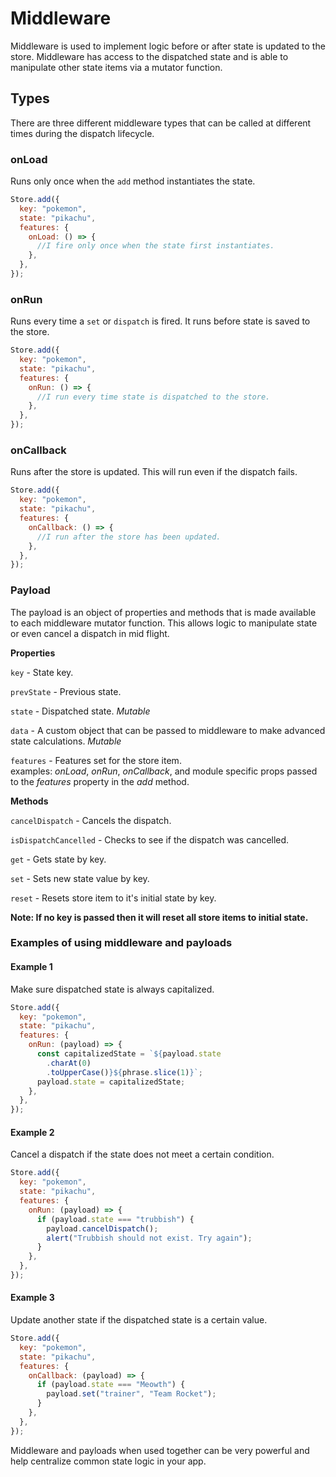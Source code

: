 # Middleware

Middleware is used to implement logic before or after state is updated to the store. Middleware has access to the dispatched state and is able to manipulate other state items via a mutator function.

## Types

There are three different middleware types that can be called at different times during the dispatch lifecycle.

### onLoad

Runs only once when the `add` method instantiates the state.

```javascript
Store.add({
  key: "pokemon",
  state: "pikachu",
  features: {
    onLoad: () => {
      //I fire only once when the state first instantiates.
    },
  },
});
```

### onRun

Runs every time a `set` or `dispatch` is fired. It runs before state is saved to the store.

```javascript
Store.add({
  key: "pokemon",
  state: "pikachu",
  features: {
    onRun: () => {
      //I run every time state is dispatched to the store.
    },
  },
});
```

### onCallback

Runs after the store is updated. This will run even if the dispatch fails.

```javascript
Store.add({
  key: "pokemon",
  state: "pikachu",
  features: {
    onCallback: () => {
      //I run after the store has been updated.
    },
  },
});
```

### Payload

The payload is an object of properties and methods that is made available to each middleware mutator function. This allows logic to manipulate state or even cancel a dispatch in mid flight.

**Properties**

`key` - State key.

`prevState` - Previous state.

`state` - Dispatched state. _Mutable_

`data` - A custom object that can be passed to middleware to make advanced state calculations. _Mutable_

`features` - Features set for the store item.  
examples: _onLoad_, _onRun_, _onCallback_, and module specific props passed to the _features_ property in the _add_ method.

**Methods**

`cancelDispatch` - Cancels the dispatch.

`isDispatchCancelled` - Checks to see if the dispatch was cancelled.

`get` - Gets state by key.

`set` - Sets new state value by key.

`reset` - Resets store item to it's initial state by key.

**Note: If no key is passed then it will reset all store items to initial state.**

### Examples of using middleware and payloads

#### Example 1

Make sure dispatched state is always capitalized.

```javascript
Store.add({
  key: "pokemon",
  state: "pikachu",
  features: {
    onRun: (payload) => {
      const capitalizedState = `${payload.state
        .charAt(0)
        .toUpperCase()}${phrase.slice(1)}`;
      payload.state = capitalizedState;
    },
  },
});
```

#### Example 2

Cancel a dispatch if the state does not meet a certain condition.

```javascript
Store.add({
  key: "pokemon",
  state: "pikachu",
  features: {
    onRun: (payload) => {
      if (payload.state === "trubbish") {
        payload.cancelDispatch();
        alert("Trubbish should not exist. Try again");
      }
    },
  },
});
```

#### Example 3

Update another state if the dispatched state is a certain value.

```javascript
Store.add({
  key: "pokemon",
  state: "pikachu",
  features: {
    onCallback: (payload) => {
      if (payload.state === "Meowth") {
        payload.set("trainer", "Team Rocket");
      }
    },
  },
});
```

Middleware and payloads when used together can be very powerful and help centralize common state logic in your app.

